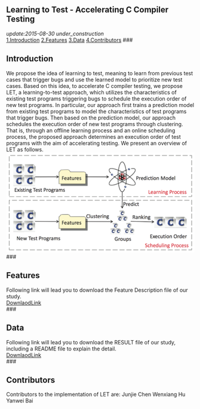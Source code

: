 Learning to Test - Accelerating C Compiler Testing
---
*update:2015-08-30 under_construction*  
[1.Introduction](#1) [2.Features](#2) [3.Data](#3) [4.Contributors](#4)
###<h2 id="1"> Introduction </h2>
We propose the idea of learning to test, meaning to learn from previous test cases that trigger bugs and use the learned model to prioritize new test cases. Based on this idea, to accelerate C compiler testing, we propose LET, a learning-to-test approach, which utilizes the characteristics of existing test programs triggering bugs to schedule the execution order of new test programs. In particular, our approach first trains a prediction model from existing test programs to model the characteristics of test programs that trigger bugs. Then based on the prediction model, our approach schedules the execution order of new test programs through clustering. That is, through an offline learning process and an online scheduling process, the proposed approach determines an execution order of test programs with the aim of accelerating testing. We present an overview of LET as follows.
![](./image/pro.png)
###<h2 id="2"> Features </h2>
Following link will lead you to download the Feature Description file of our study.   
[DownlaodLink](./file/l2t.features.pdf)  
###<h2 id="3"> Data </h2>
Following link will lead you to download the RESULT file of our study, including a README file to explain the detail.   
[DownlaodLink](./file/l2t.result.zip)   
###<h2 id="3"> Contributors </h2>
Contributors to the implementation of LET are:
Junjie Chen
Wenxiang Hu
Yanwei Bai